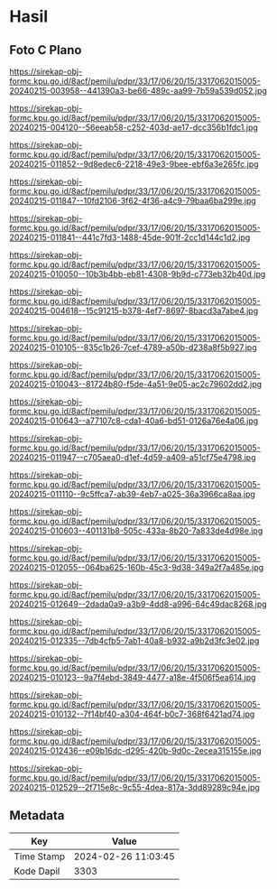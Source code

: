 # Hasil

## Foto C Plano

https://sirekap-obj-formc.kpu.go.id/8acf/pemilu/pdpr/33/17/06/20/15/3317062015005-20240215-003958--441390a3-be66-489c-aa99-7b59a539d052.jpg

https://sirekap-obj-formc.kpu.go.id/8acf/pemilu/pdpr/33/17/06/20/15/3317062015005-20240215-004120--56eeab58-c252-403d-ae17-dcc356b1fdc1.jpg

https://sirekap-obj-formc.kpu.go.id/8acf/pemilu/pdpr/33/17/06/20/15/3317062015005-20240215-011852--9d8edec6-2218-49e3-9bee-ebf6a3e265fc.jpg

https://sirekap-obj-formc.kpu.go.id/8acf/pemilu/pdpr/33/17/06/20/15/3317062015005-20240215-011847--10fd2106-3f62-4f36-a4c9-79baa6ba299e.jpg

https://sirekap-obj-formc.kpu.go.id/8acf/pemilu/pdpr/33/17/06/20/15/3317062015005-20240215-011841--441c7fd3-1488-45de-901f-2cc1d144c1d2.jpg

https://sirekap-obj-formc.kpu.go.id/8acf/pemilu/pdpr/33/17/06/20/15/3317062015005-20240215-010050--10b3b4bb-eb81-4308-9b9d-c773eb32b40d.jpg

https://sirekap-obj-formc.kpu.go.id/8acf/pemilu/pdpr/33/17/06/20/15/3317062015005-20240215-004618--15c91215-b378-4ef7-8697-8bacd3a7abe4.jpg

https://sirekap-obj-formc.kpu.go.id/8acf/pemilu/pdpr/33/17/06/20/15/3317062015005-20240215-010105--835c1b26-7cef-4789-a50b-d238a8f5b927.jpg

https://sirekap-obj-formc.kpu.go.id/8acf/pemilu/pdpr/33/17/06/20/15/3317062015005-20240215-010043--81724b80-f5de-4a51-9e05-ac2c79602dd2.jpg

https://sirekap-obj-formc.kpu.go.id/8acf/pemilu/pdpr/33/17/06/20/15/3317062015005-20240215-010643--a77107c8-cda1-40a6-bd51-0126a76e4a06.jpg

https://sirekap-obj-formc.kpu.go.id/8acf/pemilu/pdpr/33/17/06/20/15/3317062015005-20240215-011947--c705aea0-d1ef-4d59-a409-a51cf75e4798.jpg

https://sirekap-obj-formc.kpu.go.id/8acf/pemilu/pdpr/33/17/06/20/15/3317062015005-20240215-011110--9c5ffca7-ab39-4eb7-a025-36a3966ca8aa.jpg

https://sirekap-obj-formc.kpu.go.id/8acf/pemilu/pdpr/33/17/06/20/15/3317062015005-20240215-010603--401131b8-505c-433a-8b20-7a833de4d98e.jpg

https://sirekap-obj-formc.kpu.go.id/8acf/pemilu/pdpr/33/17/06/20/15/3317062015005-20240215-012055--064ba625-160b-45c3-9d38-349a2f7a485e.jpg

https://sirekap-obj-formc.kpu.go.id/8acf/pemilu/pdpr/33/17/06/20/15/3317062015005-20240215-012649--2dada0a9-a3b9-4dd8-a996-64c49dac8268.jpg

https://sirekap-obj-formc.kpu.go.id/8acf/pemilu/pdpr/33/17/06/20/15/3317062015005-20240215-012335--7db4cfb5-7ab1-40a8-b932-a9b2d3fc3e02.jpg

https://sirekap-obj-formc.kpu.go.id/8acf/pemilu/pdpr/33/17/06/20/15/3317062015005-20240215-010123--9a7f4ebd-3849-4477-a18e-4f506f5ea614.jpg

https://sirekap-obj-formc.kpu.go.id/8acf/pemilu/pdpr/33/17/06/20/15/3317062015005-20240215-010132--7f14bf40-a304-464f-b0c7-368f6421ad74.jpg

https://sirekap-obj-formc.kpu.go.id/8acf/pemilu/pdpr/33/17/06/20/15/3317062015005-20240215-012436--e09b16dc-d295-420b-9d0c-2ecea315155e.jpg

https://sirekap-obj-formc.kpu.go.id/8acf/pemilu/pdpr/33/17/06/20/15/3317062015005-20240215-012529--2f715e8c-9c55-4dea-817a-3dd89289c94e.jpg


## Metadata

| Key        | Value               |
| ---------- | ------------------- |
| Time Stamp | 2024-02-26 11:03:45 |
| Kode Dapil | 3303                |



